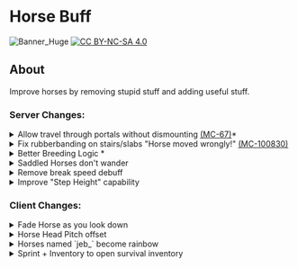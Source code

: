 # Horse Buff
![Banner_Huge](https://user-images.githubusercontent.com/37855219/141597249-7a6a7d25-8da8-43ac-a10f-bd12d3e1577f.png)
[![CC BY-NC-SA 4.0][cc-by-nc-sa-image]][cc-by-nc-sa]

[cc-by-nc-sa]: http://creativecommons.org/licenses/by-nc-sa/4.0/
[cc-by-nc-sa-image]: https://licensebuttons.net/l/by-nc-sa/4.0/88x31.png

## About
Improve horses by removing stupid stuff and adding useful stuff.

### Server Changes:
<details><summary>
Allow travel through portals without dismounting <a href="https://bugs.mojang.com/browse/MC-67">(MC-67)</a>*
</summary>
<sub><sup>*only fixes the bug for players riding vehicles as fully fixing the bug would screw with technical minecraft</sup></sub>

![image](https://i.imgur.com/cvph0Ye.gif)

![image](https://i.imgur.com/JeJNEgO.gif)

</details>
<details><summary> Fix rubberbanding on stairs/slabs "Horse moved wrongly!" <a href="https://bugs.mojang.com/browse/MC-100830">(MC-100830)</a></summary>

![image](https://i.imgur.com/bXu7lt4.gif)

</details>
<details><summary> Better Breeding Logic *</summary>

1. Take average of the parents' traits
2. Random amount added/subtracted from said average
      - +/- 10% of range between max and min
3. clamp to vanilla min/max stat

(removed in 1.19.4 because they fixed this themselves)
</details>
<details><summary> Saddled Horses don't wander</summary>

![image](https://i.imgur.com/E0ZGzMU.gif)

</details>
<details><summary> Remove break speed debuff</summary>

Allows players on horseback to mine at full speed.\
Minecraft dramatically lowers break speed while a player is not on the ground.

![image](https://i.imgur.com/DKqrGOD.gif)

</details>
<details><summary> Improve "Step Height" capability </summary>

Increases horse step-height from 1 block to 1.1 blocks.\
This makes riding horses around path blocks way less frustrating.

![image](https://i.imgur.com/nvssVeA.gif)

</details>


### Client Changes:
<details><summary> Fade Horse as you look down</summary>

![image](https://i.imgur.com/kwtmFVd.gif)

</details>

<details><summary> Horse Head Pitch offset</summary>

![image](https://user-images.githubusercontent.com/37855219/163890939-87f3b255-176a-49df-ad4d-ec5b41a3b54a.png)

</details>

<details><summary> Horses named `jeb_` become rainbow</summary>

![image](https://i.imgur.com/QTk8w33.gif)

</details>
<details><summary> Sprint + Inventory to open survival inventory</summary>

![image](https://i.imgur.com/8oOswAR.png)

*Horse Buff pulls from your Minecraft keybinds, so if you change your inventory/sprint key, that will change what you need to press to access your survival inventory

</details>
